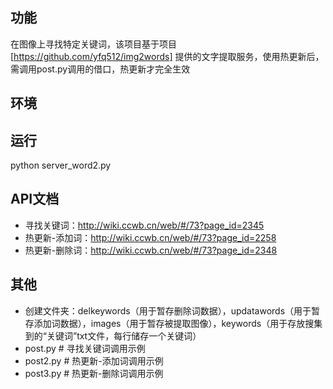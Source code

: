 ## 功能
在图像上寻找特定关键词，该项目基于项目[https://github.com/yfq512/img2words] 提供的文字提取服务，使用热更新后，需调用post.py调用的借口，热更新才完全生效

## 环境

## 运行
python server_word2.py

## API文档
* 寻找关键词：http://wiki.ccwb.cn/web/#/73?page_id=2345
* 热更新-添加词：http://wiki.ccwb.cn/web/#/73?page_id=2258
* 热更新-删除词：http://wiki.ccwb.cn/web/#/73?page_id=2348

## 其他
* 创建文件夹：delkeywords（用于暂存删除词数据），updatawords（用于暂存添加词数据），images（用于暂存被提取图像），keywords（用于存放搜集到的“关键词”txt文件，每行储存一个关键词）
* post.py # 寻找关键词调用示例 
* post2.py # 热更新-添加词调用示例
* post3.py # 热更新-删除词调用示例
